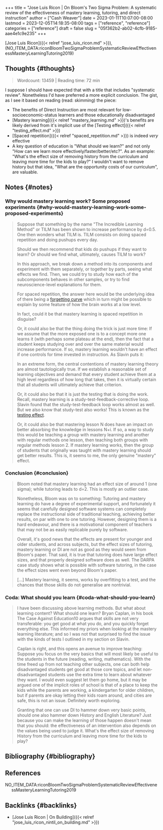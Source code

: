+++
title = "Jose Luis Ricon | On Bloom's Two Sigma Problem: A systematic review of the effectiveness of mastery learning, tutoring, and direct instruction"
author = ["Cash Weaver"]
date = 2023-01-11T10:07:00-08:00
lastmod = 2023-12-05T14:18:35-08:00
tags = ["reference", "reference"]
categories = ["reference"]
draft = false
slug = "05f362b2-ab02-4cfb-9185-aae4e1c9e235"
+++

[Jose Luis Ricon]({{< relref "jose_luis_ricon.md" >}}), (NO_ITEM_DATA:riconBloomTwoSigmaProblemSystematicReviewEffectivenessMasteryLearningTutoring2019)


## Thoughts {#thoughts}

> Wordcount: 13459 | Reading time: 72 min

I suppose I should have expected that with a title that includes "systematic review". Nonetheless I'd have preferred a more explicit conclusion. The gist, as I see it based on reading (read: skimming) the piece:

-   The benefits of Direct Instruction are most relevant for low-socioeconomic-status learners and those educationally disadvantaged
-   [Mastery learning]({{< relref "mastery_learning.md" >}})'s benefits are likely derived from it's implicit use of the [Testing effect]({{< relref "testing_effect.md" >}})
-   [Spaced repetition]({{< relref "spaced_repetition.md" >}}) is indeed _very_ effective
-   A key question of education is "What should we learn?" and not only "How can we learn more effectively/faster/better/etc?". As an example: "What's the effect size of removing history from the curriculum and leaving more time for the kids to play?" I wouldn't want to remove history but that idea, "What are the opportunity costs of our curriculum", are valuable.


## Notes {#notes}


### Why would mastery learning work? Some proposed experiments {#why-would-mastery-learning-work-some-proposed-experiments}

> Suppose that something by the name "The Incredible Learning Method" or TILM has been shown to increase performance by d=0.5. One then wonders what TILM is. TILM consists on doing spaced repetition and doing pushups every day.
>
> Should we then recommend that kids do pushups if they want to learn? Or should we find what, ultimately, causes TILM to work?
>
> In this approach, we break down a method into its components and experiment with them separately, or together by parts, seeing what effects we find. Then, we could try to study how each of the subcomponents behaves in other samples, or try to find neuroscience-level explanations for them.
>
> For spaced repetition, the answer here would be the underlying idea of there being a [forgetting curve](https://journals.plos.org/plosone/article?id=10.1371/journal.pone.0120644) which in turn might be possible to explain by some feature of how the brain works at a low level.
>
> In fact, could it be that mastery learning is spaced repetition in disguise?
>
> Or, it could also be that the thing doing the trick is just more time: If we assume that the more exposed one is to a concept more one learns it (with perhaps some plateau at the end), then the fact that a student keeps studying over and over the same material would increase performance. If so, mastery learning wouldn't have an effect if one controls for time invested in instruction. As Slavin puts it:
>
> <div class="quote2">
>
> In an extreme form, the central contentions of mastery learning theory are almost tautologically true. If we establish a reasonable set of learning objectives and demand that every student achieve them at a high level regardless of how long that takes, then it is virtually certain that all students will ultimately achieve that criterion.
>
> </div>
>
> Or, it could also be that it is just the testing that is doing the work. Recall, mastery learning is a study-test-feedback-corrective loop. Slavin found that the study-test-feedback loop works almost as well. But we also know that study-test also works! This is known as the [testing effect](https://www.gwern.net/Spaced-repetition#background-testing-works).
>
> Or, it could also be that mastering lesson N does have an impact on better absorbing the knowledge in lessons N+i. If so, a way to study this would be teaching a group with mastery learning and another with regular methods one lesson, then teaching both groups with regular methods lesson 2. If mastery learning works, then the group of students that originally was taught with mastery learning should get better results. This is, it seems to me, the only genuine "mastery" effect.


### Conclusion {#conclusion}

> Bloom noted that mastery learning had an effect size of around 1 (one sigma); while tutoring leads to d=2. This is mostly an outlier case.
>
> Nonetheless, Bloom was on to something: Tutoring and mastery learning do have a degree of experimental support, and fortunately it seems that carefully designed software systems can completely replace the instructional side of traditional teaching, achieving better results, on par with one to one tutoring. However, designing them is a hard endeavour, and there is a motivational component of teachers that may not be as easily replicable purely by software.
>
> Overall, it's good news that the effects are present for younger and older students, and across subjects, but the effect sizes of tutoring, mastery learning or DI are not as good as they would seem from Bloom's paper. That said, it is true that tutoring does have large effect sizes, and that properly designed software does as well. The DARPA case study shows what is possible with software tutoring, in the case the effect sizes went even beyond Bloom's paper.
>
> [...] Mastery learning, it seems, works by overfitting to a test, and the chances that those skills do not generalise are nontrivial.


### Coda: What should you learn {#coda-what-should-you-learn}

> I have been discussing above learning methods. But what about learning content? What should one learn? Bryan Caplan, in his book The Case Against Education10 argues that skills are not very transferable: you get good at what you do, and you quickly forget everything else. This informed my priors when looking at the mastery learning literature; and so I was not that surprised to find the issue with the kinds of tests I outlined in my section on Slavin.
>
> Caplan is right, and this opens an avenue to improve teaching: Suppose you focus on the very basics that will most likely be useful to the students in the future (reading, writing, mathematics). With the time freed up from not teaching other subjects, one can both help disadvantaged students get good at those core topics, and let non-disadvantaged students use the extra time to learn about whatever they want. I would even suggest let them go home, but it may be argued one of the implicit roles of school is that of a place to keep the kids while the parents are working, a kindergarten for older children, but if parents are okay letting their kids roam around, and cities are safe, this is not an issue. Definitely worth exploring.
>
> Granting that one can use DI to hammer down very basic points, should one also hammer down History and English Literature? Just because you can make the learning of those happen doesn't mean that you should: the effectiveness of an intervention also depends on the values being used to judge it. What's the effect size of removing History from the curriculum and leaving more time for the kids to play?


## Bibliography {#bibliography}

## References

<style>.csl-entry{text-indent: -1.5em; margin-left: 1.5em;}</style><div class="csl-bib-body">
  <div class="csl-entry">NO_ITEM_DATA:riconBloomTwoSigmaProblemSystematicReviewEffectivenessMasteryLearningTutoring2019</div>
</div>


## Backlinks {#backlinks}

-   [Jose Luis Ricon | On Building]({{< relref "jose_luis_ricon_nintil_on_building.md" >}})
